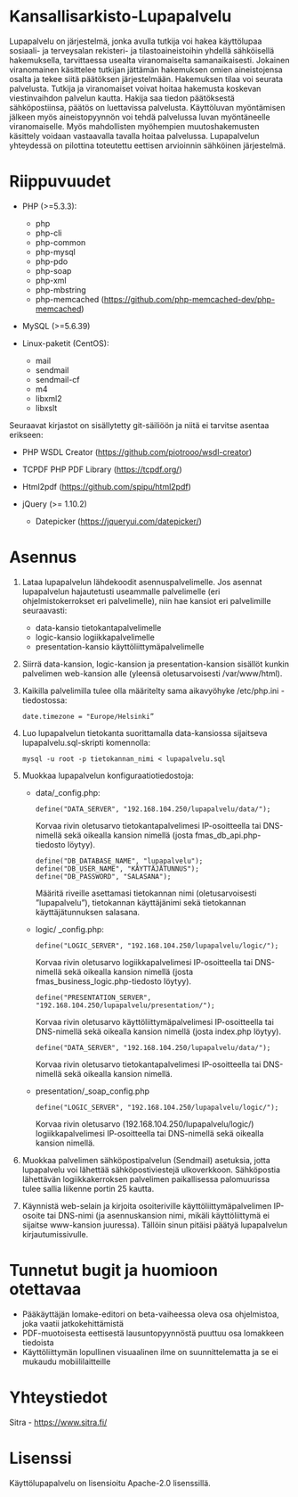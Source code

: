 # Kansallisarkisto-Lupapalvelu

Lupapalvelu on järjestelmä, jonka avulla tutkija voi hakea käyttölupaa sosiaali- ja terveysalan rekisteri- ja tilastoaineistoihin yhdellä sähköisellä hakemuksella, tarvittaessa usealta viranomaiselta samanaikaisesti. Jokainen viranomainen käsittelee tutkijan jättämän hakemuksen omien aineistojensa osalta ja tekee siitä päätöksen järjestelmään. Hakemuksen tilaa voi seurata palvelusta. Tutkija ja viranomaiset voivat hoitaa hakemusta koskevan viestinvaihdon palvelun kautta. Hakija saa tiedon päätöksestä sähköpostiinsa, päätös on luettavissa palvelusta. Käyttöluvan myöntämisen jälkeen myös aineistopyynnön voi tehdä palvelussa luvan myöntäneelle viranomaiselle. Myös mahdollisten myöhempien muutoshakemusten käsittely voidaan vastaavalla tavalla hoitaa palvelussa. Lupapalvelun yhteydessä on pilottina toteutettu eettisen arvioinnin sähköinen järjestelmä.

# Riippuvuudet

- PHP (>=5.3.3):

  - php
  -	php-cli
  -	php-common
  -	php-mysql
  -	php-pdo
  -	php-soap
  -	php-xml
  -	php-mbstring
  -	php-memcached (https://github.com/php-memcached-dev/php-memcached)

-	MySQL (>=5.6.39)

-	Linux-paketit (CentOS):

    - mail
    - sendmail
    -	sendmail-cf
    -	m4
    -	libxml2
    -	libxslt

Seuraavat kirjastot on sisällytetty git-säiliöön ja niitä ei tarvitse asentaa erikseen:

-	PHP WSDL Creator (https://github.com/piotrooo/wsdl-creator)

-	TCPDF PHP PDF Library (https://tcpdf.org/)

-	Html2pdf (https://github.com/spipu/html2pdf)

-	jQuery (>= 1.10.2)

    -	Datepicker (https://jqueryui.com/datepicker/)
  
  # Asennus
  
1.	Lataa lupapalvelun lähdekoodit asennuspalvelimelle. Jos asennat lupapalvelun hajautetusti useammalle palvelimelle (eri ohjelmistokerrokset eri palvelimelle), niin hae kansiot eri palvelimille seuraavasti:

    - data-kansio tietokantapalvelimelle
    - logic-kansio logiikkapalvelimelle
    - presentation-kansio käyttöliittymäpalvelimelle

2.	Siirrä data-kansion, logic-kansion ja presentation-kansion sisällöt kunkin palvelimen web-kansion alle (yleensä oletusarvoisesti /var/www/html).

3.	Kaikilla palvelimilla tulee olla määritelty sama aikavyöhyke /etc/php.ini -tiedostossa:

        date.timezone = "Europe/Helsinki”

4.	Luo lupapalvelun tietokanta suorittamalla data-kansiossa sijaitseva lupapalvelu.sql-skripti komennolla:

        mysql -u root -p tietokannan_nimi < lupapalvelu.sql

5.	Muokkaa lupapalvelun konfiguraatiotiedostoja:

    - data/_config.php:

          define("DATA_SERVER", "192.168.104.250/lupapalvelu/data/");

         Korvaa rivin oletusarvo tietokantapalvelimesi IP-osoitteella tai DNS-nimellä sekä oikealla kansion nimellä (josta       fmas_db_api.php-tiedosto löytyy).

          define("DB_DATABASE_NAME", "lupapalvelu");
          define("DB_USER_NAME", "KÄYTTÄJÄTUNNUS");
          define("DB_PASSWORD", "SALASANA");

         Määritä riveille asettamasi tietokannan nimi (oletusarvoisesti ”lupapalvelu”), tietokannan käyttäjänimi sekä tietokannan käyttäjätunnuksen salasana.

    - logic/ _config.php:

          define("LOGIC_SERVER", "192.168.104.250/lupapalvelu/logic/");

         Korvaa rivin oletusarvo logiikkapalvelimesi IP-osoitteella tai DNS-nimellä sekä oikealla kansion nimellä (josta fmas_business_logic.php-tiedosto löytyy).

          define("PRESENTATION_SERVER", "192.168.104.250/lupapalvelu/presentation/");

         Korvaa rivin oletusarvo käyttöliittymäpalvelimesi IP-osoitteella tai DNS-nimellä sekä oikealla kansion nimellä (josta index.php löytyy).

          define("DATA_SERVER", "192.168.104.250/lupapalvelu/data/");

         Korvaa rivin oletusarvo tietokantapalvelimesi IP-osoitteella tai DNS-nimellä sekä oikealla kansion nimellä.

    - presentation/_soap_config.php

          define("LOGIC_SERVER", "192.168.104.250/lupapalvelu/logic/"); 

         Korvaa rivin oletusarvo (192.168.104.250/lupapalvelu/logic/) logiikkapalvelimesi IP-osoitteella tai DNS-nimellä sekä oikealla kansion nimellä.

6.	Muokkaa palvelimen sähköpostipalvelun (Sendmail) asetuksia, jotta lupapalvelu voi lähettää sähköpostiviestejä ulkoverkkoon. Sähköpostia lähettävän logiikkakerroksen palvelimen paikallisessa palomuurissa tulee sallia liikenne portin 25 kautta.

7.	Käynnistä web-selain ja kirjoita osoiteriville käyttöliittymäpalvelimen IP-osoite tai DNS-nimi (ja asennuskansion nimi, mikäli käyttöliittymä ei sijaitse www-kansion juuressa). Tällöin sinun pitäisi päätyä lupapalvelun kirjautumissivulle.

# Tunnetut bugit ja huomioon otettavaa

-	Pääkäyttäjän lomake-editori on beta-vaiheessa oleva osa ohjelmistoa, joka vaatii jatkokehittämistä
-	PDF-muotoisesta eettisestä lausuntopyynnöstä puuttuu osa lomakkeen tiedoista
-	Käyttöliittymän lopullinen visuaalinen ilme on suunnittelematta ja se ei mukaudu mobiililaitteille

# Yhteystiedot 

Sitra - https://www.sitra.fi/

# Lisenssi

Käyttölupapalvelu on lisensioitu Apache-2.0 lisenssillä.

